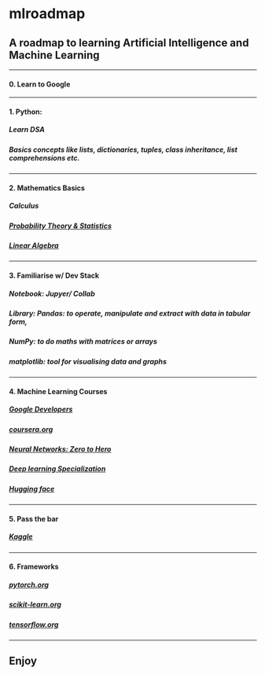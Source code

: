 # mlroadmap
## A roadmap to learning Artificial Intelligence and Machine Learning

____________________________________________________________________________________________________________________________________________________________________


#### 0. Learn to Google

____________________________________________________________________________________________________________________________________________________________________

#### 1. Python:
##### Learn DSA
##### Basics concepts like lists, dictionaries, tuples, class inheritance, list comprehensions etc.

____________________________________________________________________________________________________________________________________________________________________

#### 2. Mathematics Basics
##### Calculus
##### [Probability Theory & Statistics](https://pll.harvard.edu/course/introduction-probability-edx)
##### [Linear Algebra](https://www.edx.org/learn/linear-algebra/the-university-of-texas-at-austin-linear-algebra-foundations-to-frontiers)

____________________________________________________________________________________________________________________________________________________________________

#### 3. Familiarise w/ Dev Stack
##### Notebook: Jupyer/ Collab
##### Library: Pandas: to operate, manipulate and extract with data in tabular form, 
#####          NumPy: to do maths with matrices or arrays
#####          matplotlib: tool for visualising data and graphs 

____________________________________________________________________________________________________________________________________________________________________

#### 4. Machine Learning Courses
##### [Google Developers](https://developers.google.com/machine-learning)
##### [coursera.org](https://www.coursera.org/specializations/machine-learning-introduction)
##### [Neural Networks: Zero to Hero](https://youtube.com/playlist?list=PLAqhIrjkxbuWI23v9cThsA9GvCAUhRvKZ&feature=shared)
##### [Deep learning Specialization](https://www.coursera.org/specializations/deep-learning)
##### [Hugging face](https://huggingface.co/docs/transformers/en/community)

____________________________________________________________________________________________________________________________________________________________________

#### 5. Pass the bar
##### [Kaggle](https://www.kaggle.com/)

____________________________________________________________________________________________________________________________________________________________________

#### 6. Frameworks
##### [pytorch.org](https://pytorch.org/)
##### [scikit-learn.org](https://scikit-learn.org/)
##### [tensorflow.org](https://www.tensorflow.org/)

____________________________________________________________________________________________________________________________________________________________________

## Enjoy
